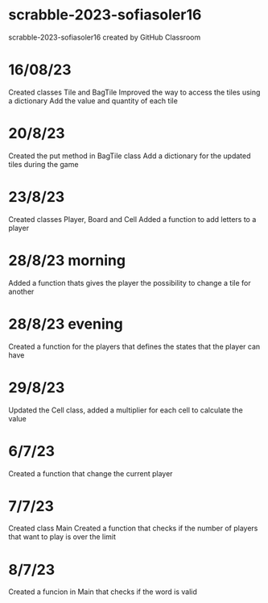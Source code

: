 # scrabble-2023-sofiasoler16
scrabble-2023-sofiasoler16 created by GitHub Classroom
# 16/08/23
Created classes Tile and BagTile
Improved the way to access the tiles using a dictionary
Add the value and quantity of each tile
# 20/8/23
Created the put method in BagTile class
Add a dictionary for the updated tiles during the game
# 23/8/23
Created classes Player, Board and Cell
Added a function to add letters to a player
# 28/8/23 morning
Added a function thats gives the player the possibility to change a tile for another
# 28/8/23 evening
Created a function for the players that defines the states that the player can have 
# 29/8/23
Updated the Cell class, added a multiplier for each cell to calculate the value
# 6/7/23
Created a function that change the current player 
# 7/7/23
Created class Main
Created a function that checks if the number of players that want to play is over the limit
# 8/7/23
Created a funcion in Main that checks if the word is valid